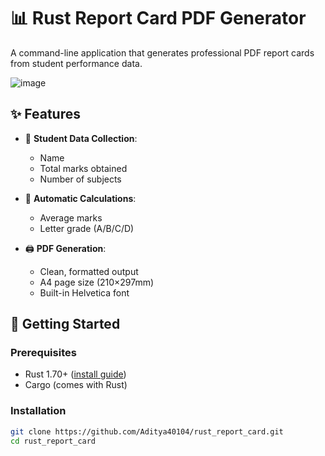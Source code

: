 # 📊 Rust Report Card PDF Generator

A command-line application that generates professional PDF report cards from student performance data.

![image](https://github.com/user-attachments/assets/60175fc2-0012-417b-bc0f-48d17f49002a)


## ✨ Features

- 📝 **Student Data Collection**:
  - Name
  - Total marks obtained
  - Number of subjects

- 🧮 **Automatic Calculations**:
  - Average marks
  - Letter grade (A/B/C/D)

- 🖨️ **PDF Generation**:
  - Clean, formatted output
  - A4 page size (210×297mm)
  - Built-in Helvetica font

## 🚀 Getting Started

### Prerequisites
- Rust 1.70+ ([install guide](https://www.rust-lang.org/tools/install))
- Cargo (comes with Rust)

### Installation
```bash
git clone https://github.com/Aditya40104/rust_report_card.git
cd rust_report_card
